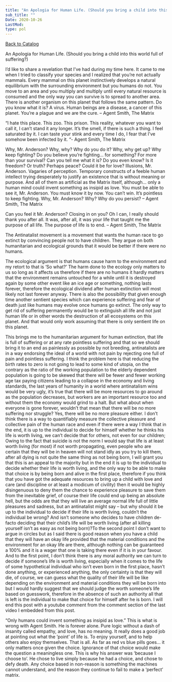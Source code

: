```yaml
---
title: "An Apologia for Human Life. (Should you bring a child into this world full of suffering?)"
sub_title: ""
Date: 2020-10-26
LastMod:
type: pol
---
```


[Back to Catalog](/)

An Apologia for Human Life. (Should you bring a child into this world full of suffering?)

I’d like to share a revelation that I’ve had during my time here. It came to me when I tried to classify your species and I realized that you’re not actually mammals. Every mammal on this planet instinctively develops a natural equilibrium with the surrounding environment but you humans do not. You move to an area and you multiply and multiply until every natural resource is consumed and the only way you can survive is to spread to another area. There is another organism on this planet that follows the same pattern. Do you know what it is? A virus. Human beings are a disease, a cancer of this planet. You’re a plague and we are the cure. – Agent Smith, The Matrix

“I hate this place. This zoo. This prison. This reality, whatever you want to call it, I can’t stand it any longer. It’s the smell, if there is such a thing. I feel saturated by it. I can taste your stink and every time I do, I fear that I’ve somehow been infected by it. “- Agent Smith, The Matrix

Why, Mr. Anderson? Why, why? Why do you do it? Why, why get up? Why keep fighting? Do you believe you’re fighting… for something? For more than your survival? Can you tell me what it is? Do you even know? Is it freedom? Or truth? Perhaps peace? Could it be for love? Illusions, Mr. Anderson. Vagaries of perception. Temporary constructs of a feeble human intellect trying desperately to justify an existence that is without meaning or purpose. And all of them as artificial as the Matrix itself, although… only a human mind could invent something as insipid as love. You must be able to see it, Mr. Anderson. You must know it by now. You can’t win. It’s pointless to keep fighting. Why, Mr. Anderson? Why? Why do you persist? – Agent Smith, The Matrix

Can you feel it Mr. Anderson? Closing in on you? Oh I can, I really should thank you after all. It was, after all, it was your life that taught me the purpose of all life. The purpose of life is to end. – Agent Smith, The Matrix

The Antinatalist movement is a movement that wants the human race to go extinct by convincing people not to have children. They argue on both humanitarian and ecological grounds that it would be better if there were no humans.

The ecological argument is that humans cause harm to the environment and my retort to that is ‘So what?’ The harm done to the ecology only matters to us so long as it affects us therefore if there are no humans it hardly matters that the environment remains untouched for a while until it is destroyed again by some other event like an ice age or something, nothing lasts forever, therefore the ecological dividend after human extinction will most likely not last forever anyway. There is also the possibility that given enough time another sentient species which can experience suffering and fear of death just like humans may evolve once humans go extinct. The only way to get rid of suffering permanently would be to extinguish all life and not just human life or in other words the destruction of all ecosystems on this planet. And that would only work assuming that there is only sentient life on this planet.

This brings me to the humanitarian argument for human extinction, that life is full of suffering or at any rate pointless suffering and that so we should bring it to an end as painlessly as possible by not breeding, antinatalists are in a way endorsing the ideal of a world with not pain by rejecting one full of pain and pointless suffering. I think the problem here is that reducing the birth rates to zero is not going to lead to some kind of utopia, on the contrary as the ratio of the working population to the elderly dependent population is going to be skewed that there will be fewer and fewer working age tax paying citizens leading to a collapse in the economy and living standards, the last years of humanity in a world where antinatalism wins would be very ugly, it’s true that there will be more resources to go around as the population decreases, but workers are an important resource too and without them the economy would grind to a halt. But what about when everyone is gone forever, wouldn’t that mean that there will be no more suffering nor struggle? Yes, there will be no more pleasure either. I don’t think there is a way to quantifiably measure the collective pleasure and collective pain of the human race and even if there were a way I think that in the end, it is up to the individual to decide for himself whether he thinks his life is worth living, we can’t decide that for others, not even for our children; Owing to the fact that suicide is not the norm I would say that life is at least worth living (for most) if not worth propagating, even people who are certain that they will be in heaven will not stand idly as you try to kill them, after all dying is not quite the same thing as not being born, I will grant you that this is an appeal to the majority but in the end it is up to the individual to decide whether their life is worth living, and the only way to be able to make that choice is by being born and alive in the first place, therefore if you think that you have got the adequate resources to bring up a child with love and care (and discipline or at least a modicum of civility) then it would be highly disingenuous to deny them the chance to experience pleasure to save them from the inevitable grief, of course their life could end up being an absolute hell, but the odds are that they will live an average normal life full of little pleasures and sadness, but an antinatalist might say – but why should it be up to the individual to decide if their life is worth living, couldn’t the individual be wrong? And isn’t someone who decides to have children de-facto deciding that their child’s life will be worth living (after all killing yourself isn’t as easy as not being born)?To the second point I don’t want to argue in circles but as I said there is good reason when you have a child that they will have an okay life provided that the material conditions and the environment for an okay life are there, although nothing can be guaranteed a 100% and it is a wager that one is taking there even if it is in your favour. And to the first point, I don’t think there is any moral authority we can turn to decide if someone’s life is worth living, especially when it comes to the life of some hypothetical individual who isn’t even born in the first place, hasn’t done anything, or experienced anything, the only certainty is that they will die, of course, we can guess what the quality of their life will be like depending on the environment and material conditions they will be born into but I would hardly suggest that we should judge the worth someone’s life based on guesswork, therefore in the absence of such an authority all that is left is the individual to make that choice for himself after he is born. I will end this post with a youtube comment from the comment section of the last video I embedded from this post.

“Only humans could invent something as insipid as love.” This is what is wrong with Agent Smith. He is forever alone. Pure logic without a dash of insanity called empathy, and love, has no meaning. It really does a good job at pointing out what the ‘point’ of life is. To enjoy yourself, and to help others also enjoy themselves. That is all. As far as red vs blue pills goes… it only matters once given the choice. Ignorance of that choice would make the question a meaningless one. This is why his answer was ‘because I choose to’. He chose to live simply because he had a choice, and chose to defy death. Any choice based in non-reason is something the machines cannot understand, and the reason they continue to fail to make a ‘perfect’ matrix.
